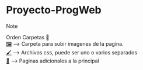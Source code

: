 # Proyecto-ProgWeb

> [!NOTE]
> Orden Carpetas 📁
> <br>
> [🖼️](assets/images) --> Carpeta para subir imagenes de la pagina.
> <br>
> [🖌️](assets/styles) --> Archivos css, puede ser uno o varios separados
> <br>
> [📄](pages/) --> Paginas adicionales a la principal
